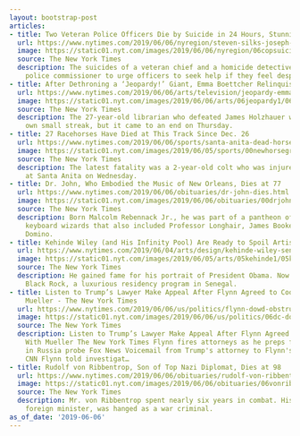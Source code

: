```yaml
---
layout: bootstrap-post
articles:
- title: Two Veteran Police Officers Die by Suicide in 24 Hours, Stunning Department
  url: https://www.nytimes.com/2019/06/06/nyregion/steven-silks-joseph-calabrese-nypd-suicides.html
  image: https://static01.nyt.com/images/2019/06/06/nyregion/06copsuicides1/06copsuicides1-facebookJumbo.jpg
  source: The New York Times
  description: The suicides of a veteran chief and a homicide detective prompted the
    police commissioner to urge officers to seek help if they feel despondent.
- title: After Dethroning a ‘Jeopardy!’ Giant, Emma Boettcher Relinquishes the Crown
  url: https://www.nytimes.com/2019/06/06/arts/television/jeopardy-emma-boettcher-loses.html
  image: https://static01.nyt.com/images/2019/06/06/arts/06jeopardy1/06jeopardy1-facebookJumbo.jpg
  source: The New York Times
  description: The 27-year-old librarian who defeated James Holzhauer went on her
    own small streak, but it came to an end on Thursday.
- title: 27 Racehorses Have Died at This Track Since Dec. 26
  url: https://www.nytimes.com/2019/06/06/sports/santa-anita-dead-horses-.html
  image: https://static01.nyt.com/images/2019/06/05/sports/00newhorsegrafik-anita/00newhorsegrafik-anita-facebookJumbo.jpg
  source: The New York Times
  description: The latest fatality was a 2-year-old colt who was injured in training
    at Santa Anita on Wednesday.
- title: Dr. John, Who Embodied the Music of New Orleans, Dies at 77
  url: https://www.nytimes.com/2019/06/06/obituaries/dr-john-dies.html
  image: https://static01.nyt.com/images/2019/06/06/obituaries/00drjohn1/00drjohn1-facebookJumbo.jpg
  source: The New York Times
  description: Born Malcolm Rebennack Jr., he was part of a pantheon of New Orleans
    keyboard wizards that also included Professor Longhair, James Booker and Fats
    Domino.
- title: Kehinde Wiley (and His Infinity Pool) Are Ready to Spoil Artists
  url: https://www.nytimes.com/2019/06/04/arts/design/kehinde-wiley-senegal.html
  image: https://static01.nyt.com/images/2019/06/05/arts/05kehinde1/05kehinde1-facebookJumbo.jpg
  source: The New York Times
  description: He gained fame for his portrait of President Obama. Now he is opening
    Black Rock, a luxurious residency program in Senegal.
- title: Listen to Trump’s Lawyer Make Appeal After Flynn Agreed to Cooperate With
    Mueller - The New York Times
  url: https://www.nytimes.com/2019/06/06/us/politics/flynn-dowd-obstruction.html
  image: https://static01.nyt.com/images/2019/06/06/us/politics/06dc-dowd-sub/06dc-dowd-sub-facebookJumbo.jpg
  source: The New York Times
  description: Listen to Trump’s Lawyer Make Appeal After Flynn Agreed to Cooperate
    With Mueller The New York Times Flynn fires attorneys as he preps for sentencing
    in Russia probe Fox News Voicemail from Trump's attorney to Flynn's lawyer released
    CNN Flynn told investigat…
- title: Rudolf von Ribbentrop, Son of Top Nazi Diplomat, Dies at 98
  url: https://www.nytimes.com/2019/06/06/obituaries/rudolf-von-ribbentrop-dead.html
  image: https://static01.nyt.com/images/2019/06/06/obituaries/06vonribbentrop1/merlin_155982402_5b7ae770-d0ec-4224-96c2-b92f00e96807-facebookJumbo.jpg
  source: The New York Times
  description: Mr. von Ribbentrop spent nearly six years in combat. His father, Germany’s
    foreign minister, was hanged as a war criminal.
as_of_date: '2019-06-06'
---
```



